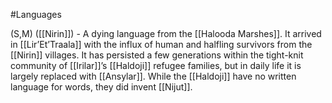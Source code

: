 #Languages 

(S,M) ([[Nirin]]) - A dying language from the [[Halooda Marshes]]. It arrived in [[Lir’Et’Traala]] with the influx of human and halfling survivors from the [[Nirin]] villages. It has persisted a few generations within the tight-knit community of [[Irilar]]’s [[Haldoji]] refugee families, but in daily life it is largely replaced with [[Ansylar]]. While the [[Haldoji]] have no written language for words, they did invent [[Nijut]].